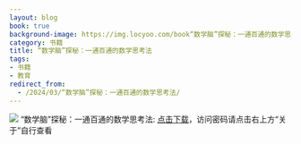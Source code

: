 ```yaml
---
layout: blog
book: true
background-image: https://img.locyoo.com/book“数学脑”探秘：一通百通的数学思考法.jpg
category: 书籍
title: “数学脑”探秘：一通百通的数学思考法
tags:
- 书籍
- 教育
redirect_from:
  - /2024/03/“数学脑”探秘：一通百通的数学思考法/
---
```

![](https://img.locyoo.com/book“数学脑”探秘：一通百通的数学思考法.jpg)
“数学脑”探秘：一通百通的数学思考法: <a name = "ref1" href="https://url18.ctfile.com/f/50983618-1375543693-23ce9a?p=3619">点击下载</a>，访问密码请点击右上方“关于”自行查看